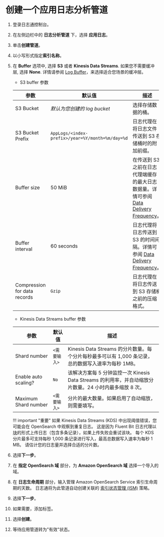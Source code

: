 # 创建一个应用日志分析管道

1. 登录日志通控制台。
2. 在左侧边栏中的 **日志分析管道** 下，选择 **应用日志**。
3. 单击**创建管道**。
4. 以小写形式指定**索引名称**。
5. 在 **Buffer** 选项中, 选择 **S3** 或者 **Kinesis Data Streams**. 如果您不需要缓冲层, 选择 **None**. 详情请参阅 [Log Buffer](./index.md#log-buffer)，来选择适合您场景的缓冲层。

    * S3 buffer 参数

    | 参数                    | 默认值                                              | 描述                                                         |
    |--------------------------------------------------|------------------------------------------------------------| ------------------------------------------------------------ |
    | S3 Bucket           | *默认为您创建的 log bucket*                             | 选择存储数据的桶。                                                  |
    | S3 Bucket Prefix    | `AppLogs/<index-prefix>/year=%Y/month=%m/day=%d` | 日志代理在将日志文件传送到 S3 存储桶时的附加前缀。                                |
    | Buffer size         | 50 MiB                                           | 在传送到 S3 之前在日志代理端缓存的最大日志数据量。详情可参阅 [Data Delivery Frequency](https://docs.aws.amazon.com/firehose/latest/dev/basic-deliver.html#frequency)。 |
    | Buffer interval     | 60 seconds                                       | 日志代理将日志传送到 S3 的时间间隔。详情可参阅 [Data Delivery Frequency](https://docs.aws.amazon.com/firehose/latest/dev/basic-deliver.html#frequency)。            |
    | Compression for data records | `Gzip`                                           | 日志代理在将日志传送到 S3 存储桶之前的压缩格式。                                 |

    * Kinesis Data Streams buffer 参数

    | 参数            | 默认值            | 描述                                                         |
    | -------------------- |---------------------------------------------------------------------| ------------------------------------------------------------ |
    | Shard number         | `<需要输入>` | Kinesis Data Streams 的分片数量。每个分片每秒最多可以有 1,000 条记录，总的数据写入速率为每秒 1MB。   |
    | Enable auto scaling? | `No`               | 该解决方案每 5 分钟监控一次 Kinesis Data Streams 的利用率，并自动缩放分片数量。24 小时内最多缩放 8 次。 |
    | Maximum Shard number | `<需要输入>` | 分片的最大数量。如果启用了自动缩放，则需要填写。                                            |



    !!! important "重要"
        如果 Kinesis Data Streams (KDS) 中出现阈值错误，您可能会在 OpenSearch 中观察到重复日志。 这是因为 Fluent Bit 日志代理以[块](https://docs.fluentbit.io/manual/administration/buffering-and-storage#chunks-memory-filesystem-and-backpressure)的形式上传日志（包含多条记录），如果上传失败会重试该块。 每个 KDS 分片最多可支持每秒 1,000 条记录进行写入，最高总数据写入速率为每秒 1 MB。 请估计您的日志量并选择合适的分片数。

6. 选择**下一步**。
7. 在 **指定 OpenSearch 域** 部分，为 **Amazon OpenSearch 域** 选择一个导入的域。
8. 在 **日志生命周期** 部分，输入管理 Amazon OpenSearch Service 索引生命周期的天数。 日志通将为此管道自动创建关联的 [索引状态管理 (ISM)](https://opensearch.org/docs/latest/im-plugin/ism/index/) 策略。
9. 选择**下一步**。
10. 如果需要，添加标签。
11. 选择**创建**。
12. 等待应用管道转为"有效"状态。